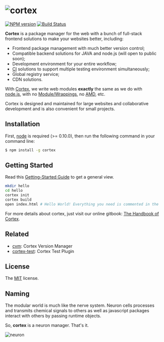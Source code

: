 # ![cortex](https://raw.githubusercontent.com/cortexjs/cortex/master/screenshots/logo+text.png)

[![NPM version](https://badge.fury.io/js/cortex.png)](http://badge.fury.io/js/cortex) [![Build Status](https://travis-ci.org/cortexjs/cortex.png?branch=master)](https://travis-ci.org/cortexjs/cortex)

**Cortex** is a package manager for the web with a bunch of full-stack frontend solutions to make your websites better, including:

- Frontend package management with much better version control;
- Compatible backend solutions for JAVA and node.js (will open to public soon);
- Development environment for your entire workflow;
- [CI](http://en.wikipedia.org/wiki/Continuous_integration) solutions to support multiple testing environment simultaneously;
- Global registry service;
- CDN solutions.

With [Cortex](https://github.com/cortexjs/cortex), we write web modules **exactly** the same as we do with [node.js](http://nodejs.org), with no [Module/Wrappings](http://wiki.commonjs.org/wiki/Modules/Wrappings), no [AMD](http://wiki.commonjs.org/wiki/Modules/AsynchronousDefinition), etc.

Cortex is designed and maintained for large websites and collaborative development and is also convenient for small projects.

## Installation

First, [node](http://nodejs.org) is required (>= 0.10.0), then run the following command in your command line:

```bash
$ npm install -g cortex
```

## Getting Started

Read this [Getting-Started Guide](http://ctx.io/get-started) to get a general view.

```bash
mkdir hello
cd hello
cortex init
cortex build
open index.html # Hello World! Everything you need is commented in the source code!
```

For more details about cortex, just visit our online gitbook: [The Handbook of Cortex](http://book.ctx.io/).


## Related

- [cvm](https://github.com/cortexjs/cvm): Cortex Version Manager
- [cortex-test](https://github.com/cortexjs/cortex-test): Cortex Test Plugin

## License

The [MIT](https://github.com/cortexjs/cortex/blob/master/LICENSE-MIT) license.

## Naming

The modular world is much like the nerve system. Neuron cells processes and transmits chemical signals to others as well as javascript packages interact with others by passing runtime objects.

So, **cortex** is a neuron manager. That's it.

![neuron](https://raw.githubusercontent.com/cortexjs/cortex/master/screenshots/neurons.jpg)
